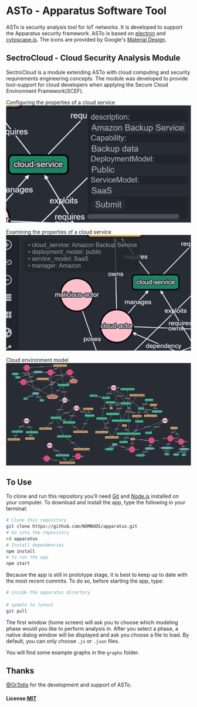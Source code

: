 # ASTo - Apparatus Software Tool
ASTo is security analysis tool for IoT networks. It is developed to support the Apparatus security framework. ASTo is based on
[electron](http://electron.atom.io/) and
[cytoscape.js](http://js.cytoscape.org/). The icons are provided by Google's [Material Design](https://material.io/icons/).

## SectroCloud - Cloud Security Analysis Module
SectroCloud is a module extending ASTo with cloud computing and security requirements engineering concepts. The module was developed to provide tool-support for cloud developers when applying the Secure Cloud Environment Framework(SCEF).

Configuring the properties of a cloud service
![](https://raw.githubusercontent.com/NOMNUDS/apparatus/master/assets/ASTo-Interface-Property-Edit.png)

Examining the properties of a cloud service
![](https://raw.githubusercontent.com/NOMNUDS/apparatus/master/assets/ASTo-Interface-Property-Relationship.png)

Cloud environment model 
![](https://raw.githubusercontent.com/NOMNUDS/apparatus/master/assets/VisionOverview.png)

## To Use

To clone and run this repository you'll need [Git](https://git-scm.com) and [Node.js](https://nodejs.org/en/download/) installed on your computer. To download and install the app, type the following in your terminal:

```bash
# Clone this repository
git clone https://github.com/NOMNUDS/apparatus.git
# Go into the repository
cd apparatus
# Install dependencies
npm install
# to run the app
npm start
```

Because the app is still in prototype stage, it is best to keep up to date with the most recent commits. To do so, before starting the app, type:

```bash
# inside the apparatus directory

# update to latest
git pull
```

The first window (home screen) will ask you to choose which modeling phase would you like to perform analysis in. After you select a phase, a native dialog window will be displayed and ask you choose a file to load. By default, you can only choose `.js` or `.json` files.

You will find some example graphs in the `graphs` folder.


## Thanks

[@Or3stis](https://github.com/Or3stis) for the development and support of ASTo.


#### License [MIT](LICENSE.md)
